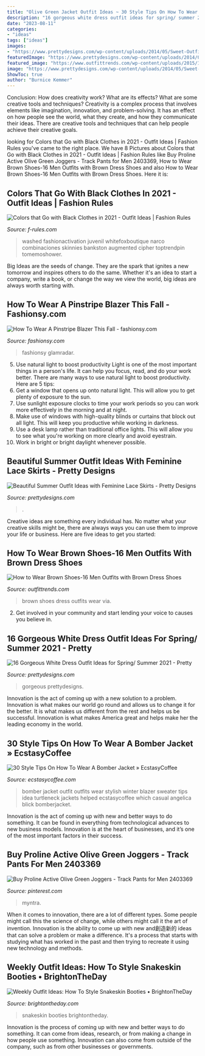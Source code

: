 ```yaml
---
title: "Olive Green Jacket Outfit Ideas ~ 30 Style Tips On How To Wear A Bomber Jacket » Ecstasycoffee"
description: "16 gorgeous white dress outfit ideas for spring/ summer 2021"
date: "2023-08-11"
categories:
- "ideas"
tags: ["ideas"]
images:
- "https://www.prettydesigns.com/wp-content/uploads/2014/05/Sweet-Outfit-Idea-with-White-Dress.jpg"
featuredImage: "https://www.prettydesigns.com/wp-content/uploads/2014/07/White-Lace-Skirt-Outfit-with-White-Blouse.jpg"
featured_image: "https://www.outfittrends.com/wp-content/uploads/2015/10/men-outfits-with-brown-dress-shoes-4.jpg"
image: "https://www.prettydesigns.com/wp-content/uploads/2014/05/Sweet-Outfit-Idea-with-White-Dress.jpg"
ShowToc: true
author: "Burnice Kemmer"
---
```



Conclusion: How does creativity work? What are its effects? What are some creative tools and techniques?
Creativity is a complex process that involves elements like imagination, innovation, and problem-solving. It has an effect on how people see the world, what they create, and how they communicate their ideas. There are creative tools and techniques that can help people achieve their creative goals.

	

		
looking for Colors that Go with Black Clothes in 2021 - Outfit Ideas | Fashion Rules you've came to the right place. We have 8 Pictures about Colors that Go with Black Clothes in 2021 - Outfit Ideas | Fashion Rules like Buy Proline Active Olive Green Joggers - Track Pants for Men 2403369, How to Wear Brown Shoes-16 Men Outfits with Brown Dress Shoes and also How to Wear Brown Shoes-16 Men Outfits with Brown Dress Shoes. Here it is:
		
    
## Colors That Go With Black Clothes In 2021 - Outfit Ideas | Fashion Rules

<img loading=lazy src="https://f-rules.com/wp-content/uploads/2020/07/black_jeans_white_crop_top.jpg" onerror="this.onerror=null;this.src='https://tse2.mm.bing.net/th?id=OIP.ykRwvrVCVKMWigQ0t2LwygHaLb&amp;pid=15.1';" alt="Colors that Go with Black Clothes in 2021 - Outfit Ideas | Fashion Rules">

_Source: f-rules.com_

>washed fashionactivation juvenil whitefoxboutique narco combinaciones skinnies bankston augmented cipher toptrendpin tomemoshower. 

	

Big Ideas are the seeds of change. They are the spark that ignites a new tomorrow and inspires others to do the same. Whether it's an idea to start a company, write a book, or change the way we view the world, big ideas are always worth starting with.

    
## How To Wear A Pinstripe Blazer This Fall - Fashionsy.com

<img loading=lazy src="https://fashionsy.com/wp-content/uploads/2016/09/1.-slip-on-sneakers-with-pinstripe-blazer.jpg" onerror="this.onerror=null;this.src='https://tse2.mm.bing.net/th?id=OIP.nLlB9UlTAUEru3Hc_FqQBQHaJ9&amp;pid=15.1';" alt="How To Wear A Pinstripe Blazer This Fall - fashionsy.com">

_Source: fashionsy.com_

>fashionsy glamradar. 

	

5) Use natural light to boost productivity
Light is one of the most important things in a person's life. It can help you focus, read, and do your work better. There are many ways to use natural light to boost productivity. Here are 5 tips:
1) Get a window that opens up onto natural light. This will allow you to get plenty of exposure to the sun.
2) Use sunlight exposure clocks to time your work periods so you can work more effectively in the morning and at night.
3) Make use of windows with high-quality blinds or curtains that block out all light. This will keep you productive while working in darkness.
4) Use a desk lamp rather than traditional office lights. This will allow you to see what you're working on more clearly and avoid eyestrain.
5) Work in bright or bright daylight whenever possible.

    
## Beautiful Summer Outfit Ideas With Feminine Lace Skirts - Pretty Designs

<img loading=lazy src="https://www.prettydesigns.com/wp-content/uploads/2014/07/White-Lace-Skirt-Outfit-with-White-Blouse.jpg" onerror="this.onerror=null;this.src='https://tse4.mm.bing.net/th?id=OIP.pps5TFYrDt3B-2xw6Wt-SAHaK3&amp;pid=15.1';" alt="Beautiful Summer Outfit Ideas with Feminine Lace Skirts - Pretty Designs">

_Source: prettydesigns.com_

>. 

	

Creative ideas are something every individual has. No matter what your creative skills might be, there are always ways you can use them to improve your life or business. Here are five ideas to get you started: 

    
## How To Wear Brown Shoes-16 Men Outfits With Brown Dress Shoes

<img loading=lazy src="https://www.outfittrends.com/wp-content/uploads/2015/10/men-outfits-with-brown-dress-shoes-4.jpg" onerror="this.onerror=null;this.src='https://tse4.mm.bing.net/th?id=OIP.nb8ef3IdMfxBEl7uS2Q-KwHaLH&amp;pid=15.1';" alt="How to Wear Brown Shoes-16 Men Outfits with Brown Dress Shoes">

_Source: outfittrends.com_

>brown shoes dress outfits wear via. 

	

2. Get involved in your community and start lending your voice to causes you believe in.

    
## 16 Gorgeous White Dress Outfit Ideas For Spring/ Summer 2021 - Pretty

<img loading=lazy src="https://www.prettydesigns.com/wp-content/uploads/2014/05/Sweet-Outfit-Idea-with-White-Dress.jpg" onerror="this.onerror=null;this.src='https://tse2.mm.bing.net/th?id=OIP.CAukyPv9S4YaD0h8fuouNQHaK3&amp;pid=15.1';" alt="16 Gorgeous White Dress Outfit Ideas for Spring/ Summer 2021 - Pretty">

_Source: prettydesigns.com_

>gorgeous prettydesigns. 

	

Innovation is the act of coming up with a new solution to a problem. Innovation is what makes our world go round and allows us to change it for the better. It is what makes us different from the rest and helps us be successful. Innovation is what makes America great and helps make her the leading economy in the world.

    
## 30 Style Tips On How To Wear A Bomber Jacket » EcstasyCoffee

<img loading=lazy src="https://i2.wp.com/www.ecstasycoffee.com/wp-content/uploads/2016/09/Green-Bomber-Jacket-Outfit-Idea.jpg" onerror="this.onerror=null;this.src='https://tse2.mm.bing.net/th?id=OIP.q00ZiQ10jafKj9d51INN2AAAAA&amp;pid=15.1';" alt="30 Style Tips On How To Wear A Bomber Jacket » EcstasyCoffee">

_Source: ecstasycoffee.com_

>bomber jacket outfit outfits wear stylish winter blazer sweater tips idea turtleneck jackets helped ecstasycoffee which casual angelica blick bomberjacket. 

	

Innovation is the act of coming up with new and better ways to do something. It can be found in everything from technological advances to new business models. Innovation is at the heart of businesses, and it’s one of the most important factors in their success.

    
## Buy Proline Active Olive Green Joggers - Track Pants For Men 2403369

<img loading=lazy src="https://i.pinimg.com/736x/9b/0f/8a/9b0f8a2cca836c78c143d28caff5a452.jpg" onerror="this.onerror=null;this.src='https://tse4.mm.bing.net/th?id=OIP.2yasyyCSuATQbDzK-v9eNQHaJ4&amp;pid=15.1';" alt="Buy Proline Active Olive Green Joggers - Track Pants for Men 2403369">

_Source: pinterest.com_

>myntra. 

	

When it comes to innovation, there are a lot of different types. Some people might call this the science of change, while others might call it the art of invention. Innovation is the ability to come up with new and創造新的 ideas that can solve a problem or make a difference. It's a process that starts with studying what has worked in the past and then trying to recreate it using new technology and methods.

    
## Weekly Outfit Ideas: How To Style Snakeskin Booties • BrightonTheDay

<img loading=lazy src="https://www.brightontheday.com/wp-content/uploads/2019/10/IMG_0264-740x987.jpg" onerror="this.onerror=null;this.src='https://tse3.mm.bing.net/th?id=OIP.OqnJzYBKjh9zUhrJlFCvYgHaJ4&amp;pid=15.1';" alt="Weekly Outfit Ideas: How To Style Snakeskin Booties • BrightonTheDay">

_Source: brightontheday.com_

>snakeskin booties brightontheday. 

	

Innovation is the process of coming up with new and better ways to do something. It can come from ideas, research, or from making a change in how people use something. Innovation can also come from outside of the company, such as from other businesses or governments.

